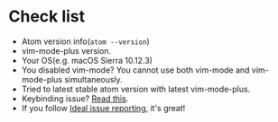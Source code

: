 # Check list

- Atom version info(`atom --version`)
- vim-mode-plus version.
- Your OS(e.g. macOS Sierra 10.12.3)
- You disabled vim-mode? You cannot use both vim-mode and vim-mode-plus simultaneously.
- Tried to latest stable atom version with latest vim-mode-plus.
- Keybinding issue? [Read this](https://github.com/t9md/atom-vim-mode-plus/wiki/IssueReport#some-keybinding-not-working).
- If you follow [Ideal issue reporting](https://github.com/t9md/atom-vim-mode-plus/wiki/IssueReport#ideal-issue-reporting), it's great!
